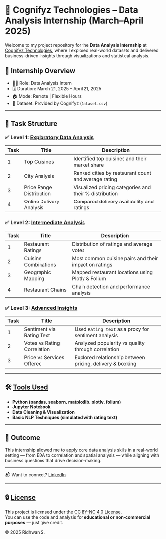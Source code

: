 # 🧠 Cognifyz Technologies – Data Analysis Internship (March–April 2025)

Welcome to my project repository for the **Data Analysis Internship** at [Cognifyz Technologies](https://www.linkedin.com/company/cognifyz-techonologies/), where I explored real-world datasets and delivered business-driven insights through visualizations and statistical analysis.

## 🚀 Internship Overview
- 👨‍💻 Role: Data Analysis Intern
- 🗓️ Duration: March 21, 2025 – April 21, 2025
- 🏠 Mode: Remote | Flexible Hours
- 📁 Dataset: Provided by Cognifyz (`Dataset.csv`)

---

## 📂 Task Structure

### ✅ Level 1: [Exploratory Data Analysis](#level-1--exploratory-data-analysis)
| Task | Title                        | Description |
|------|------------------------------|-------------|
| 1    | Top Cuisines                 | Identified top cuisines and their market share |
| 2    | City Analysis                | Ranked cities by restaurant count and average rating |
| 3    | Price Range Distribution     | Visualized pricing categories and their % distribution |
| 4    | Online Delivery Analysis     | Compared delivery availability and ratings |

### ✅ Level 2: [Intermediate Analysis](#level-2--intermediate-analysis)
| Task | Title                        | Description |
|------|------------------------------|-------------|
| 1    | Restaurant Ratings           | Distribution of ratings and average votes |
| 2    | Cuisine Combinations         | Most common cuisine pairs and their impact on ratings |
| 3    | Geographic Mapping           | Mapped restaurant locations using Plotly & Folium |
| 4    | Restaurant Chains            | Chain detection and performance analysis |

### ✅ Level 3: [Advanced Insights](#level-3--advanced-insights)
| Task | Title                        | Description |
|------|------------------------------|-------------|
| 1    | Sentiment via Rating Text    | Used `Rating text` as a proxy for sentiment analysis |
| 2    | Votes vs Rating Correlation  | Analyzed popularity vs quality through correlation |
| 3    | Price vs Services Offered    | Explored relationship between pricing, delivery & booking |

---

## 🛠️ [Tools Used](#-tools-used)
- **Python (pandas, seaborn, matplotlib, plotly, folium)**
- **Jupyter Notebook**
- **Data Cleaning & Visualization**
- **Basic NLP Techniques (simulated with rating text)**

---

## 🏁 Outcome
This internship allowed me to apply core data analysis skills in a real-world setting — from EDA to correlation and spatial analysis — while aligning with business questions that drive decision-making.

---

📬 Want to connect? [LinkedIn](https://www.linkedin.com/in/ridhwan-s) 

---

## 🔒 [License](#-license)

This project is licensed under the [CC BY-NC 4.0 License](https://creativecommons.org/licenses/by-nc/4.0/).  
You can use the code and analysis for **educational or non-commercial purposes** — just give credit.

© 2025 Ridhwan S.